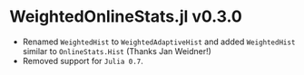 
# WeightedOnlineStats.jl v0.3.0

 * Renamed `WeightedHist` to `WeightedAdaptiveHist` and added `WeightedHist` similar to `OnlineStats.Hist` (Thanks Jan Weidner!)
 * Removed support for `Julia 0.7`.
